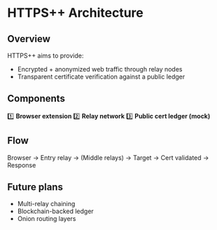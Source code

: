 # HTTPS++ Architecture

## Overview
HTTPS++ aims to provide:
- Encrypted + anonymized web traffic through relay nodes
- Transparent certificate verification against a public ledger

## Components
1️⃣ **Browser extension**
2️⃣ **Relay network**
3️⃣ **Public cert ledger (mock)**

## Flow
Browser → Entry relay → (Middle relays) → Target → Cert validated → Response

## Future plans
- Multi-relay chaining
- Blockchain-backed ledger
- Onion routing layers
